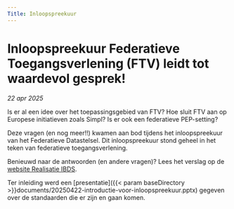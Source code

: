 ```yaml
---
Title: Inloopspreekuur
---
```


# Inloopspreekuur Federatieve Toegangsverlening (FTV) leidt tot waardevol gesprek!

_22 apr 2025_

Is er al een idee over het toepassingsgebied van FTV? Hoe sluit FTV aan op Europese initiatieven zoals Simpl? Is er ook een federatieve PEP-setting?

Deze vragen (en nog meer!!) kwamen aan bod tijdens het inloopspreekuur van het Federatieve Datastelsel. Dit inloopspreekuur stond geheel in het teken van federatieve toegangsverlening.

Benieuwd naar de antwoorden (en andere vragen)? Lees het verslag op de [website Realisatie IBDS](https://realisatieibds.nl/groups/view/0056c9ef-5c2e-44f9-a998-e735f1e9ccaa/federatief-datastelsel/blog/view/68b34b4a-f51c-461e-ac89-a183acf38924/inloopspreekuur-federatieve-toegangsverlening-ftv-leidt-tot-een-waardevol-gesprek).

Ter inleiding werd een [presentatie]({{< param baseDirectory >}}documents/20250422-introductie-voor-inloopspreekuur.pptx) gegeven over de standaarden die er zijn en gaan komen. 